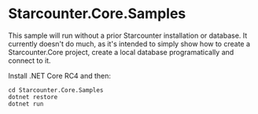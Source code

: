 # Starcounter.Core.Samples

This sample will run without a prior Starcounter installation or database. It currently doesn't do much, as it's intended to simply show how to create a Starcounter.Core project, create a local database programatically and connect to it.

Install .NET Core RC4 and then:

```
cd Starcounter.Core.Samples
dotnet restore
dotnet run
```
